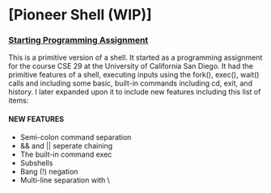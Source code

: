 # [Pioneer Shell (WIP)]
### [Starting Programming Assignment](https://cse29.site/pa4)

<p>This is a primitive version of a shell. It started as a programming assignment for the course CSE 29 at the University of California San Diego. It had the primitive features of a shell, executing inputs using the fork(), exec(), wait() calls and including some basic, built-in commands including cd, exit, and history. I later expanded upon it to include new features including this list of items:</p>
<h4>NEW FEATURES</h4>
<ul>
<li>Semi-colon command separation</li>
<li>&& and || seperate chaining</li>
<li>The built-in command exec</li>
<li>Subshells</li>
<li>Bang (!) negation</li>
<li>Multi-line separation with \</li>
